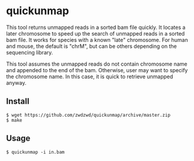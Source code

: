 # quickunmap

This tool returns unmapped reads in a sorted bam file quickly. 
It locates a later chromosome to speed up the search of unmapped reads in a sorted bam file.
It works for species with a known "late" chromosome. For human and mouse, the default is "chrM", but
can be others depending on the sequencing library.

This tool assumes the unmapped reads do not contain chromosome name and appended to the end of the bam. Otherwise, user may want to specify the chromosome name. In this case, it is quick to retrieve unmapped anyway.

## Install

```
$ wget https://github.com/zwdzwd/quickunmap/archive/master.zip
$ make
```

## Usage
```
$ quickunmap -i in.bam
```
